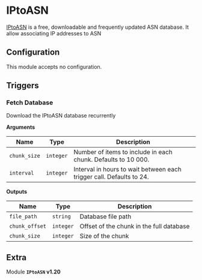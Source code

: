 # IPtoASN

[IPtoASN](https://iptoasn.com/) is a free, downloadable and frequently updated ASN database. It allow associating IP addresses to ASN

## Configuration

This module accepts no configuration.

## Triggers

### Fetch Database

Download the IPtoASN database recurrently

**Arguments**

| Name      |  Type   |  Description  |
| --------- | ------- | --------------------------- |
| `chunk_size` | `integer` | Number of items to include in each chunk. Defaults to 10 000. |
| `interval` | `integer` | Interval in hours to wait between each trigger call. Defaults to 24. |


**Outputs**

| Name      |  Type   |  Description  |
| --------- | ------- | --------------------------- |
| `file_path` | `string` | Database file path |
| `chunk_offset` | `integer` | Offset of the chunk in the full database |
| `chunk_size` | `integer` | Size of the chunk |


## Extra

Module **`IPtoASN` v1.20**